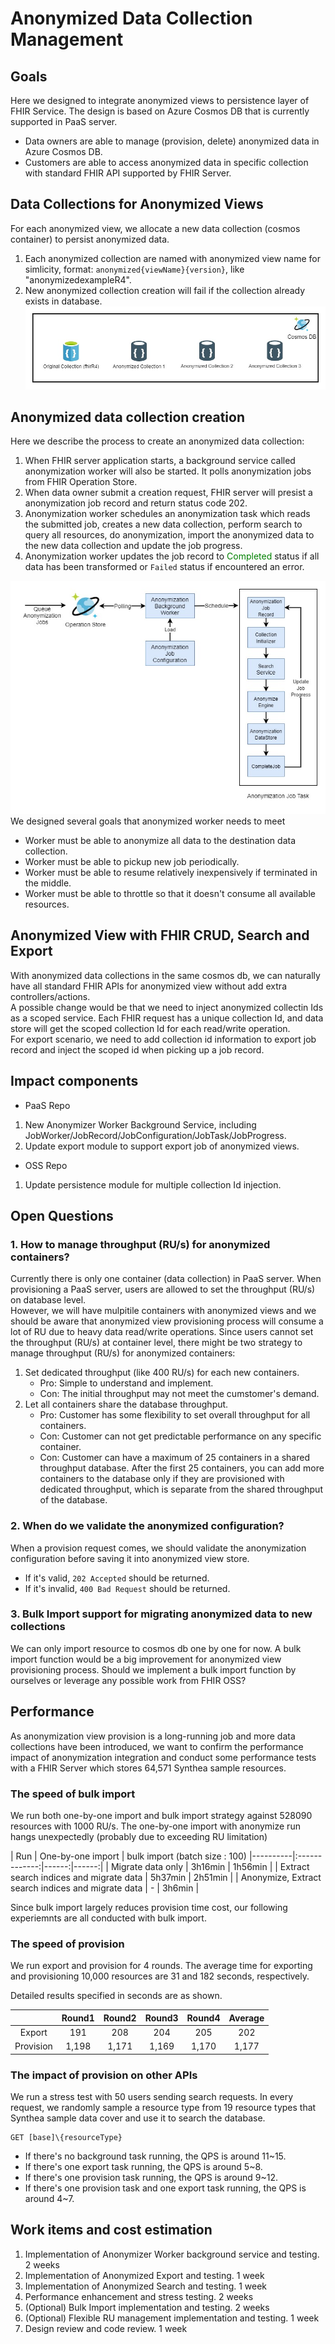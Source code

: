 # Anonymized Data Collection Management
## Goals
Here we designed to integrate anonymized views to persistence layer of FHIR Service. The design is based on Azure Cosmos DB that is currently supported in PaaS server.
- Data owners are able to manage (provision, delete) anonymized data in Azure Cosmos DB.
- Customers are able to access anonymized data in specific collection with standard FHIR API supported by FHIR Server.

## Data Collections for Anonymized Views
For each anonymized view, we allocate a new data collection (cosmos container) to persist anonymized data.
1. Each anonymized collection are named with anonymized view name for simlicity, format: ```anonymized{viewName}{version}```, like "anonymizedexampleR4".
2. New anonymized collection creation will fail if the collection already exists in database.
![container.jpg](/.attachments/container-b0692ead-196a-4d2f-91b5-e25e51356f3b.jpg)


## Anonymized data collection creation
Here we describe the process to create an anonymized data collection:
1. When FHIR server application starts, a background service called anonymization worker will also be started. It polls anonymization jobs from FHIR Operation Store.
2. When data owner submit a creation request, FHIR server will presist a anonymization job record and return status code 202.
3. Anonymization worker schedules an anonymization task which reads the submitted job, creates a new data collection, perform search to query all resources, do anonymization, import the anonymized data to the new data collection and update the job progress.
4. Anonymization worker updates the job record to <span style="color:green">Completed</span> status if all data has been transformed or ```Failed``` status if encountered an error.

![worker.jpg](/.attachments/worker-7ed8a018-9c10-4e88-8078-005cc4ab3b68.jpg)
We designed several goals that anonymized worker needs to meet
- Worker must be able to anonymize all data to the destination data collection.
- Worker must be able to pickup new job periodically.
- Worker must be able to resume relatively inexpensively if terminated in the middle.
- Worker must be able to throttle so that it doesn't consume all available resources.

## Anonymized View with FHIR CRUD, Search and Export
With anonymized data collections in the same cosmos db, we can naturally have all standard FHIR APIs for anonymized view without add extra controllers/actions. \
A possible change would be that we need to inject anonymized collectin Ids as a scoped service. Each FHIR request has a unique collection Id, and data store will get the scoped collection Id for each read/write operation. \
For export scenario, we need to add collection id information to export job record and inject the scoped id when picking up a job record.

## Impact components
* PaaS Repo
1. New Anonymizer Worker Background Service, including JobWorker/JobRecord/JobConfiguration/JobTask/JobProgress.
2. Update export module to support export job of anonymized views.

* OSS Repo
1. Update persistence module for multiple collection Id injection.

## Open Questions
### 1. How to manage throughput (RU/s) for anonymized containers? 
Currently there is only one container (data collection) in PaaS server. When provisioning a PaaS server, users are allowed to set the throughput (RU/s) on database level. \
However, we will have mulpitile containers with anonymized views and we should be aware that anonymized view provisioning process will consume a lot of RU due to heavy data read/write operations. Since users cannot set the throughput (RU/s) at container level, there might be two strategy to manage throughput (RU/s) for anonymized containers:
1. Set dedicated throughput (like 400 RU/s) for each new containers.
    - Pro: Simple to understand and implement.
    - Con: The initial throughput may not meet the cumstomer's demand.
2. Let all containers share the database throughput.
    - Pro: Customer has some flexibility to set overall throughput for all containers.
    - Con: Customer can not get predictable performance on any specific container. 
    - Con: Customer can have a maximum of 25 containers in a shared throughput database. After the first 25 containers, you can add more containers to the database only if they are provisioned with dedicated throughput, which is separate from the shared throughput of the database.

### 2. When do we validate the anonymized configuration?
When a provision request comes, we should validate the anonymization configuration before saving it into anonymized view store.
- If it's valid, `202 Accepted` should be returned.
- If it's invalid, `400 Bad Request` should be returned.

### 3. Bulk Import support for migrating anonymized data to new collections 
We can only import resource to cosmos db one by one for now. A bulk import function would be a big improvement for anonymized view provisioning process. Should we implement a bulk import function by ourselves or leverage any possible work from FHIR  OSS?

## Performance
As anonymization view provision is a long-running job and more data collections have been introduced, we want to confirm the performance impact of anonymization integration and conduct some performance tests with a FHIR Server which stores 64,571 Synthea sample resources.

### The speed of bulk import
We run both one-by-one import and bulk import strategy against 528090 resources with 1000 RU/s. The one-by-one import with anonymize run hangs unexpectedly (probably due to exceeding RU limitation)

| Run   |      One-by-one import      |  bulk import (batch size : 100)
|----------|:-------------:|------:|------:|
| Migrate data only |    3h16min   |   1h56min |
| Extract search indices and migrate data | 5h37min |    2h51min |
| Anonymize, Extract search indices and migrate data |  - | 3h6min |

Since bulk import largely reduces provision time cost, our following experiemnts are all conducted with bulk import.

### The speed of provision
We run export and provision for 4 rounds.
The average time for exporting and provisioning 10,000 resources are 31 and 182 seconds, respectively.

Detailed results specified in seconds are as shown.

||Round1|Round2|Round3|Round4|Average|
|:-:|:-:|:-:|:-:|:-:|:-:|
|Export|191|208|204|205|202|
|Provision|1,198|1,171|1,169|1,170|1,177|

### The impact of provision on other APIs
We run a stress test with 50 users sending search requests.
In every request, we randomly sample a resource type from 19 resource types that Synthea sample data cover and use it to search the database.
```
GET [base]\{resourceType}
```
- If there's no background task running, the QPS is around 11~15.
- If there's one export task running, the QPS is around 5~8.
- If there's one provision task running, the QPS is around 9~12.
- If there's one provision task and one export task running, the QPS is around 4~7.

## Work items and cost estimation
1. Implementation of Anonymizer Worker background service and testing. 2 weeks
2. Implementation of Anonymized Export and testing. 1 week
3. Implementation of Anonymized Search and testing. 1 week
4. Performance enhancement and stress testing. 2 weeks
5. (Optional) Bulk Import implementation and testing. 2 weeks
6. (Optional) Flexible RU management implementation and testing. 1 week
7. Design review and code review. 1 week
